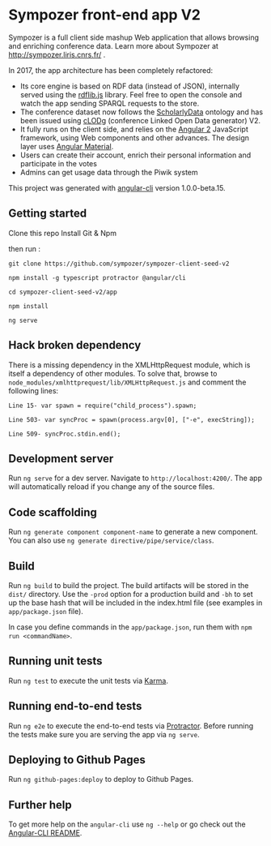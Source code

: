 # Sympozer front-end app V2

Sympozer is a full client side mashup Web application that allows browsing and enriching conference data. Learn more about Sympozer at http://sympozer.liris.cnrs.fr/ .

In 2017, the app architecture has been completely refactored:

  * Its core engine is based on RDF data (instead of JSON), internally served using the <a href="https://github.com/linkeddata/rdflib.js/">rdflib.js</a> library. Feel free to open the console and watch the app sending SPARQL requests to the store.
  * The conference dataset now follows the <a href="https://scholarlydata.org/">ScholarlyData</a> ontology and has been issued using <a href="https://github.com/anuzzolese/cLODg2">cLODg</a> (conference Linked Open Data generator) V2.
  * It fully runs on the client side, and relies on the <a href="https://angular.io/">Angular 2</a> JavaScript framework, using Web components and other advances. The design layer uses <a href="https://material.angular.io/">Angular Material</a>.
  * Users can create their account, enrich their personal information and participate in the votes
  * Admins can get usage data through the Piwik system

This project was generated with [angular-cli](https://github.com/angular/angular-cli) version 1.0.0-beta.15.

## Getting started

Clone this repo
Install Git & Npm

then run :

`git clone https://github.com/sympozer/sympozer-client-seed-v2 `

`npm install -g typescript protractor @angular/cli`

`cd sympozer-client-seed-v2/app`

`npm install`

`ng serve`

## Hack broken dependency

There is a missing dependency in the XMLHttpRequest module, which is itself a dependency of other modules. To solve that, browse to `node_modules/xmlhttprequest/lib/XMLHttpRequest.js` and comment the following lines:

`Line 15- var spawn = require("child_process").spawn; `

`Line 503- var syncProc = spawn(process.argv[0], ["-e", execString]);`

`Line 509- syncProc.stdin.end();`

## Development server
Run `ng serve` for a dev server. Navigate to `http://localhost:4200/`. The app will automatically reload if you change any of the source files.

## Code scaffolding

Run `ng generate component component-name` to generate a new component. You can also use `ng generate directive/pipe/service/class`.

## Build

Run `ng build` to build the project. The build artifacts will be stored in the `dist/` directory. Use the `-prod` option for a production build and `-bh` to set up the base hash that will be included in the index.html file (see examples in `app/package.json` file).

In case you define commands in the `app/package.json`, run them with `npm run <commandName>`.

## Running unit tests

Run `ng test` to execute the unit tests via [Karma](https://karma-runner.github.io).

## Running end-to-end tests

Run `ng e2e` to execute the end-to-end tests via [Protractor](http://www.protractortest.org/). 
Before running the tests make sure you are serving the app via `ng serve`.

## Deploying to Github Pages

Run `ng github-pages:deploy` to deploy to Github Pages.

## Further help

To get more help on the `angular-cli` use `ng --help` or go check out the [Angular-CLI README](https://github.com/angular/angular-cli/blob/master/README.md).
